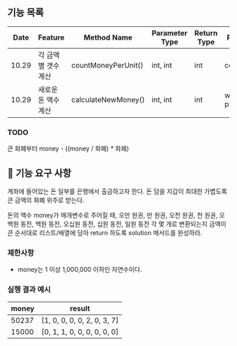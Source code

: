 ## 기능 목록

| Date  | Feature      | Method Name         | Parameter Type | Return Type | Progress         |
|-------|--------------|---------------------|----------------|-------------|------------------|
| 10.29 | 각 금액 별 갯수 계산 | countMoneyPerUnit() | int, int       | int         | committed        |
| 10.29 | 새로운 돈 액수 계산  | calculateNewMoney() |  int, int   | int         | work in progress |

### TODO
큰 화폐부터 money - ((money / 화폐) * 화폐) 

## 🚀 기능 요구 사항

계좌에 들어있는 돈 일부를 은행에서 출금하고자 한다. 돈 담을 지갑이 최대한 가볍도록 큰 금액의 화폐 위주로 받는다.

돈의 액수 money가 매개변수로 주어질 때, 오만 원권, 만 원권, 오천 원권, 천 원권, 오백원 동전, 백원 동전, 오십원 동전, 십원 동전, 일원 동전 각 몇 개로 변환되는지 금액이 큰 순서대로 리스트/배열에 담아 return 하도록 solution 메서드를 완성하라.

### 제한사항

- money는 1 이상 1,000,000 이하인 자연수이다.

### 실행 결과 예시

| money | result |
| --- | --- |
| 50237	| [1, 0, 0, 0, 0, 2, 0, 3, 7] |
| 15000	| [0, 1, 1, 0, 0, 0, 0, 0, 0] |